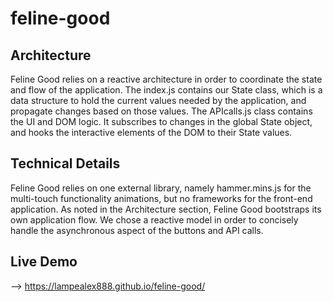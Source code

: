 # feline-good

## Architecture

Feline Good relies on a reactive architecture in order to coordinate the state and flow of the application. The index.js contains our State class, which is a data structure to hold the current values needed by the application, and propagate changes based on those values. The APIcalls.js class contains the UI and DOM logic. It subscribes to changes in the global State object, and hooks the interactive elements of the DOM to their State values.

## Technical Details

Feline Good relies on one external library, namely hammer.mins.js for the multi-touch functionality animations, but no frameworks for the front-end application. As noted in the Architecture section, Feline Good bootstraps its own application flow. We chose a reactive model in order to concisely handle the asynchronous aspect of the buttons and API calls.

## Live Demo 

--> https://lampealex888.github.io/feline-good/
